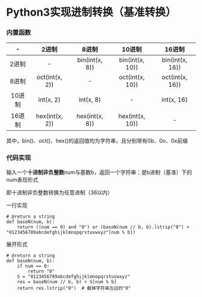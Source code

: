 # Python3实现进制转换（基准转换）


### 内置函数
|-|2进制|8进制|10进制|16进制|
|:--:|:--:|:--:|:--:|:--:|
|2进制|-|bin(int(x, 8))|bin(int(x, 10))|bin(int(x, 16))|
|8进制|oct(int(x, 2))|-|oct(int(x, 10))|oct(int(x, 16))|
|10进制|int(x, 2)|int(x, 8)|-|int(x, 16)|
|16进制|hex(int(x, 2))|hex(int(x, 8))|hex(int(x, 10))|-|

其中，bin()、oct()、hex()的返回值均为字符串，且分别带有0b、0o、0x前缀


### 代码实现
输入一个**十进制非负整数**num与基数b，返回一个字符串：是b进制（基准）下的num表现形式

即十进制非负整数转换为任意进制（36以内）

一行实现
```python3
# @return a string
def baseN(num, b):
    return ((num == 0) and "0") or (baseN(num // b, b).lstrip("0") + "0123456789abcdefghijklmnopqrstuvwxyz"[num % b])
```

展开形式
```python3
# @return a string
def baseN(num, b):
    if num == 0:
        return "0"
    S = "0123456789abcdefghijklmnopqrstuvwxyz"
    res = baseN(num // b, b) + S[num % b]
    return res.lstrip("0")  # 截掉字符串左边的"0"
```
